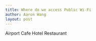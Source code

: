 ```yaml
---
title: Where do we access Public Wi-Fi
author: Aaron Wang
layout: post
---
```

Airport
Cafe
Hotel
Restaurant